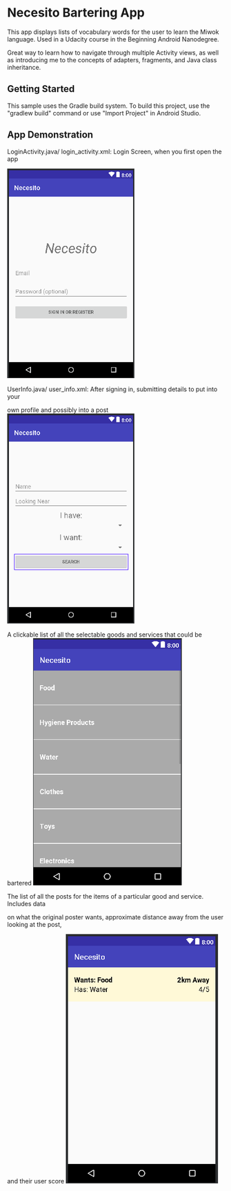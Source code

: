 Necesito Bartering App
===================================

This app displays lists of vocabulary words for the user to learn the Miwok language.
Used in a Udacity course in the Beginning Android Nanodegree.

Great way to learn how to navigate through multiple Activity views, as well as introducing me to
the concepts of adapters, fragments, and Java class inheritance.


Getting Started
---------------

This sample uses the Gradle build system. To build this project, use the
"gradlew build" command or use "Import Project" in Android Studio.


App Demonstration
---------------


LoginActivity.java/ login_activity.xml: Login Screen, when you first open the app

![Login Screenshot](img/Login_Activity.png)


UserInfo.java/ user_info.xml: After signing in, submitting details to put into your

own profile and possibly into a post
![User Info Screenshot](img/User_Info_Activity.png)


A clickable list of all the selectable goods and services that could be bartered
![Main List Screenshot](img/Main_List_Activity.png)


The list of all the posts for the items of a particular good and service. Includes data

on what the original poster wants, approximate distance away from the user looking at the post,

and their user score
![Sub List Screenshot](img/Sub_List_Activity.png)
